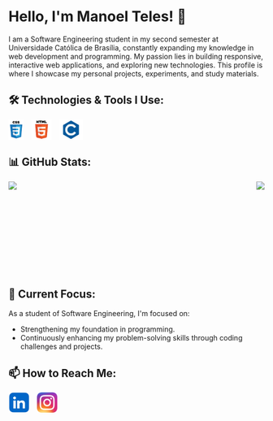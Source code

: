 # Hello, I'm Manoel Teles! 👋

I am a Software Engineering student in my second semester at Universidade Católica de Brasília, constantly expanding my knowledge in web development and programming. My passion lies in building responsive, interactive web applications, and exploring new technologies. This profile is where I showcase my personal projects, experiments, and study materials.

## 🛠 Technologies & Tools I Use:

<div style="display: flex; gap: 15px;">
  <img src="Imagens/1_Aenej4dxqEZ9j7zsI9pSnw-removebg-preview.png" height="40"/> 
  <img src="Imagens/download.png" height="40"/>
  <img src="Imagens/downloadC-removebg-preview.png" height="40"/>
</div>

## 📊 GitHub Stats:

<div style="display: flex; justify-content: space-between;">
  <img src="https://github-readme-stats.vercel.app/api?username=manoeltelesps&show_icons=true&theme=dark" height="180">
  <img src="https://github-readme-stats.vercel.app/api/top-langs/?username=manoeltelesps&layout=compact&theme=dark" height="180">
</div>

## 🚀 Current Focus:

As a student of Software Engineering, I'm focused on:
- Strengthening my foundation in programming.
- Continuously enhancing my problem-solving skills through coding challenges and projects.

## 📫 How to Reach Me:

<div style="display: flex; gap: 15px;">
  <a href="https://www.linkedin.com/in/manoel-pedro-866113328/">
    <img src="Imagens/vecteezy_linkedin-logo-vector-linkedin-symbol-linkedin-icon-free_18910721-removebg-preview.png" height="40"/>
  </a>
  <a href="https://www.instagram.com/manoelpedrops_/">
    <img src="Imagens/Instagram_icon.png" height="40"/>
  </a>
</div>
